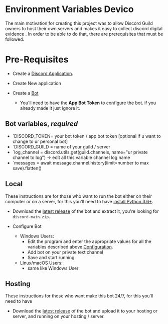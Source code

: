 # Environment Variables Devico

The main motivation for creating this project was to allow Discord Guild owners to host their own servers 
and makes it easy to collect discord digital evidence . In order to be able to do that, 
there are prerequisites that must be followed.

# Pre-Requisites

- Create a [Discord Application](https://discord.com/developers/applications).
- Create New application
- Create a [Bot](https://discord.com/developers/applications/961105613172117515/bot)

  - You'll need to have  the **App Bot Token** to configure the bot. if you already made it just ignore it.

## Bot variables, **_required_**

- `DISCORD_TOKEN= your bot token / app bot token [optional if u want to change to ur personal bot]
- `DISCORD_GUILD = name of your guild / server
- `log_channel = discord.utils.get(guild.channels, name="ur private channel to log") -> edit all this variable channel log name
- `messages = await message.channel.history(limit=number to max save).flatten()

## Local

These instructions are for those who want to run the bot either on their computer or on a server, for this you'll need to
have [install Python 3.6+](https://www.python.org/downloads/).

- Download the [latest release](https://github.com/dafapratama/discord) of the bot and extract it,
  you're looking for `discord-main.zip`.

- Configure Bot
  - Windows Users:
    - Edit the program and enter the appropriate values for all the variables described above [Configuration](configuration.md).
    - Add bot on your private text channel
    - Save and start running 
  - Linux/macOS Users:
    - same like Windows User
 
## Hosting 
These instructions for those who want make this bot 24/7, for this you'll need to have 
- Download the [latest release](https://github.com/dafapratama/discord) of the bot and upload it to your hosting or server,
  and running on your hosting / server.

